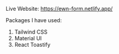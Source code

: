 Live Website:
https://ewn-form.netlify.app/

Packages I have used:
1. Tailwind CSS
2. Material UI
3. React Toastify 

